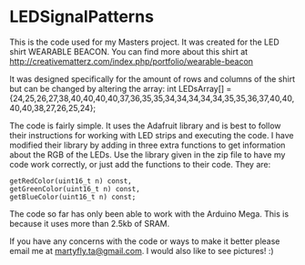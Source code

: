 # LEDSignalPatterns
This is the code used for my Masters project. It was created for the LED shirt WEARABLE BEACON. You can find more about this shirt at http://creativematterz.com/index.php/portfolio/wearable-beacon

It was designed specifically for the amount of rows and columns of the shirt but can be changed by altering the array: 
int LEDsArray[] = {24,25,26,27,38,40,40,40,40,37,36,35,35,34,34,34,34,34,35,35,36,37,40,40,40,40,38,27,26,25,24};

The code is fairly simple. It uses the Adafruit library and is best to follow their instructions for working with LED strips and executing the code. I have modified their library by adding in three extra functions to get information about the RGB of the LEDs. Use the library given in the zip file to have my code work correctly, or just add the functions to their code. They are:

    getRedColor(uint16_t n) const,
    getGreenColor(uint16_t n) const,
    getBlueColor(uint16_t n) const;

The code so far has only been able to work with the Arduino Mega. This is because it uses more than 2.5kb of SRAM. 

If you have any concerns with the code or ways to make it better please email me at martyfly.ta@gmail.com. I would also like to see pictures! :)


